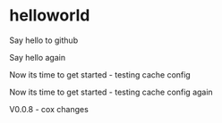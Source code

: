 helloworld
==========

Say hello to github

Say hello again

Now its time to get started - testing cache config

Now its time to get started - testing cache config again

V0.0.8 - cox changes
